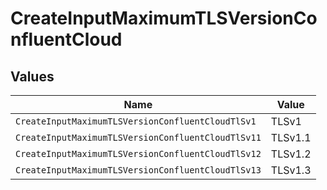 # CreateInputMaximumTLSVersionConfluentCloud


## Values

| Name                                               | Value                                              |
| -------------------------------------------------- | -------------------------------------------------- |
| `CreateInputMaximumTLSVersionConfluentCloudTlSv1`  | TLSv1                                              |
| `CreateInputMaximumTLSVersionConfluentCloudTlSv11` | TLSv1.1                                            |
| `CreateInputMaximumTLSVersionConfluentCloudTlSv12` | TLSv1.2                                            |
| `CreateInputMaximumTLSVersionConfluentCloudTlSv13` | TLSv1.3                                            |